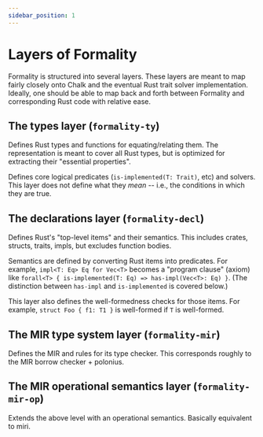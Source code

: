 ```yaml
---
sidebar_position: 1
---
```


# Layers of Formality

Formality is structured into several layers.
These layers are meant to map fairly closely onto Chalk and the eventual Rust trait solver implementation.
Ideally, one should be able to map back and forth between Formality and corresponding Rust code with relative ease.
<!-- "the code": the rustc code? Chalk code? redex code? -->

## The types layer (`formality-ty`)

Defines Rust types and functions for equating/relating them.
The representation is meant to cover all Rust types,
but is optimized for extracting their "essential properties".

Defines core logical predicates (`is-implemented(T: Trait)`, etc) and solvers.
This layer does not define what they *mean* -- i.e., the conditions in which they are true.

## The declarations layer (`formality-decl`)

Defines Rust's "top-level items" and their semantics.
This includes crates, structs, traits, impls, but excludes function bodies.
<!-- can we be more specific than "top-level items" -->
<!-- will it always exclude functions? -->

Semantics are defined by converting Rust items into predicates.
For example, `impl<T: Eq> Eq for Vec<T>` becomes a "program clause" (axiom)
like `forall<T> { is-implemented(T: Eq) => has-impl(Vec<T>: Eq) }`.
(The distinction between `has-impl` and `is-implemented` is covered below.)

This layer also defines the well-formedness checks for those items.
For example, `struct Foo { f1: T1 }` is well-formed if `T` is well-formed.

## The MIR type system layer (`formality-mir`)

Defines the MIR and rules for its type checker.
This corresponds roughly to the MIR borrow checker + polonius.

<!-- Nick: and the type checker (and trait system) too, or is this just about lifetime checking? -->
<!-- Niko: all the things  -->
<!-- Niko: note that the MIR borrow checker includes a type checker -->

## The MIR operational semantics layer (`formality-mir-op`)

Extends the above level with an operational semantics.
Basically equivalent to miri.
